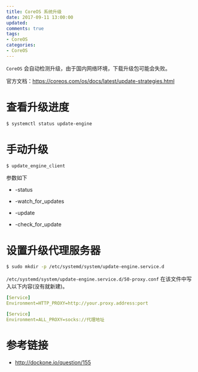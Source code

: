 ```yaml
---
title: CoreOS 系统升级
date: 2017-09-11 13:00:00
updated:
comments: true
tags:
- CoreOS
categories:
- CoreOS
---
```


`CoreOS` 会自动检测升级，由于国内网络环境，下载升级包可能会失败。

<!--more-->

官方文档：https://coreos.com/os/docs/latest/update-strategies.html

# 查看升级进度

```bash
$ systemctl status update-engine
```

# 手动升级

```bash
$ update_engine_client
```

参数如下

* -status

* -watch_for_updates

* -update

* -check_for_update

# 设置升级代理服务器

```bash
$ sudo mkdir -p /etc/systemd/system/update-engine.service.d
```

`/etc/systemd/system/update-engine.service.d/50-proxy.conf` 在该文件中写入以下内容(没有就新建)。

```yaml
[Service]
Environment=HTTP_PROXY=http://your.proxy.address:port
```

```yaml
[Service]
Environment=ALL_PROXY=socks://代理地址
```

# 参考链接

* http://dockone.io/question/155
